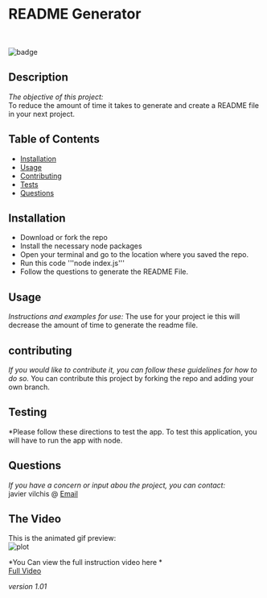 # README Generator

<br>

![badge](https://img.shields.io/badge/license-Apache-brightgreen)<br />

## Description 
*The objective of this project:* <br>
To reduce the amount of time it takes to generate and create a README file in your next project. <br>

## Table of Contents
* [Installation](#installation)
* [Usage](#usage)
* [Contributing](#contributing)
* [Tests](#testing)
* [Questions](#questions)

## Installation
* Download or fork the repo
* Install the necessary node packages
* Open your terminal and go to the location where you saved the repo.
* Run this code '''node index.js'''
* Follow the questions to generate the README File.<br>

## Usage 
*Instructions and examples for use:*
The use for your project ie this will decrease the amount of time to generate the readme file.

## contributing
  
*If you would like to contribute it, you can follow these guidelines for how to do so.*
You can contribute this project by forking the repo and adding your own branch. 

## Testing
*Please follow these directions to test the app.
To test this application, you will have to run the app with node.

## Questions

*If you have a concern or input abou the project, you can contact:*
<br>
javier vilchis @ [Email](javivilchis@gmail.com)

## The Video
This is the animated gif preview:<br>
![plot](https://media.giphy.com/media/0Y3VDnXADVapLfjk7q/giphy.gif)

*You Can view the full instruction video here *<br>
[Full Video](https://drive.google.com/file/d/1-Yq3-mnTxCp6UhqMcMD_lOlG7gP4UuDe/view)

*version 1.01*